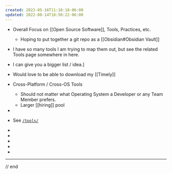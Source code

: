 ```yaml
---
created: 2022-05-16T11:10:18-06:00
updated: 2022-08-14T18:50:22-06:00
---
```


- Overall Focus on [[Open Source Software]], Tools, Practices, etc.
	- Hoping to put together a git repo as a [[Obsidian#Obsidian Vault]] 
- I have so many tools I am trying to map them out, but see the related Tools page somewhere in here.
- I can give you a bigger list / idea.]
- Would love to be able to download my [[Timely]] 
- Cross-Platform / Cross-OS Tools
	- Should not matter what Operating System a Developer or any Team Member prefers.
	- Larger [[hiring]] pool




-
- See [`/tools/`](/tools/)
-
-
-
-
-





---
// end
